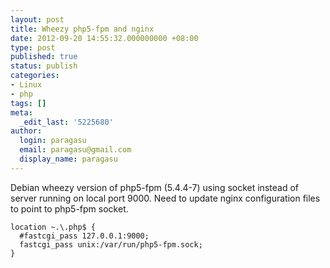 ```yaml
---
layout: post
title: Wheezy php5-fpm and nginx
date: 2012-09-20 14:55:32.000000000 +08:00
type: post
published: true
status: publish
categories:
- Linux
- php
tags: []
meta:
  _edit_last: '5225680'
author:
  login: paragasu
  email: paragasu@gmail.com
  display_name: paragasu
---
```


Debian wheezy version of php5-fpm (5.4.4-7) using socket instead of server running on local port 9000.
Need to update nginx configuration files to point to php5-fpm socket.

    location ~.\.php$ {
      #fastcgi_pass 127.0.0.1:9000;
      fastcgi_pass unix:/var/run/php5-fpm.sock;
    }
